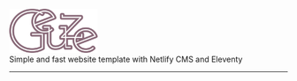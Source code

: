 <p>
    <a href="https://geuze.netlify.app/" target="_blank">
      <img alt="Geuze" width="160" src="https://raw.githubusercontent.com/Quinten/geuze/master/public/media/logo.svg">
    </a><br>
   Simple and fast website template with Netlify CMS and Eleventy
</p>

------
